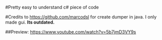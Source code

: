 #Pretty easy to understand c# piece of code

#Credits to https://github.com/marcodsl for create dumper in java.
I only made gui.
**Its outdated.**

##Preview: https://www.youtube.com/watch?v=5b7jmD3VY9s

